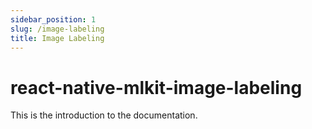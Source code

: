 ```yaml
---
sidebar_position: 1
slug: /image-labeling
title: Image Labeling
---
```


# react-native-mlkit-image-labeling

This is the introduction to the documentation.

